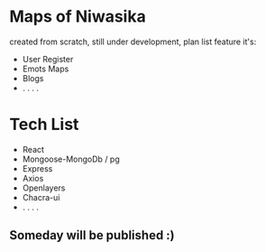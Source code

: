# Maps of Niwasika

created from scratch, still under development, plan list feature it's:

- User Register
- Emots Maps
- Blogs
- . . . .

# Tech List

- React
- Mongoose-MongoDb / pg
- Express
- Axios
- Openlayers
- Chacra-ui
- . . . .

## Someday will be published :)
